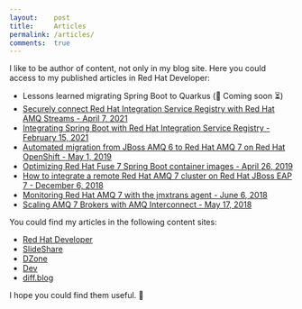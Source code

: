 ```yaml
---
layout:    post
title:     Articles
permalink: /articles/
comments:  true
---
```


I like to be author of content, not only in my blog site. Here you could
access to my published articles in Red Hat Developer:

* Lessons learned migrating Spring Boot to Quarkus (:loudspeaker: Coming soon :hourglass_flowing_sand:)
* [Securely connect Red Hat Integration Service Registry with Red Hat AMQ Streams - April 7, 2021](https://developers.redhat.com/blog/2021/04/07/securely-connect-red-hat-integration-service-registry-with-red-hat-amq-streams/)
* [Integrating Spring Boot with Red Hat Integration Service Registry - February 15, 2021](https://developers.redhat.com/blog/2021/02/15/integrating-spring-boot-with-red-hat-integration-service-registry/)
* [Automated migration from JBoss AMQ 6 to Red Hat AMQ 7 on Red Hat OpenShift - May 1, 2019](https://developers.redhat.com/blog/2019/05/01/automated-migration-from-jboss-a-mq-6-to-red-hat-amq-7-on-red-hat-openshift/)
* [Optimizing Red Hat Fuse 7 Spring Boot container images - April 26, 2019](https://developers.redhat.com/blog/2019/04/26/optimizing-red-hat-fuse-7-spring-boot-container-images/)
* [How to integrate a remote Red Hat AMQ 7 cluster on Red Hat JBoss EAP 7 - December 6, 2018](https://developers.redhat.com/blog/2018/12/06/how-to-integrate-a-remote-red-hat-amq-7-cluster-on-red-hat-jboss-eap-7/)
* [Monitoring Red Hat AMQ 7 with the jmxtrans agent - June 6, 2018](https://developers.redhat.com/blog/2018/06/06/monitoring-red-hat-amq-7-with-the-jmxtrans-agent/)
* [Scaling AMQ 7 Brokers with AMQ Interconnect - May 17, 2018](https://developers.redhat.com/blog/2018/05/17/scaling-amq-7-brokers-with-amq-interconnect/)

You could find my articles in the following content sites:

* [Red Hat Developer](https://developers.redhat.com/blog/author/rmartin/)
* [SlideShare](https://www2.slideshare.net/jromanmartin/presentations)
* [DZone](https://dzone.com/users/4490698/jromanmartin.html)
* [Dev](https://dev.to/rmarting)
* [diff.blog](https://diff.blog/rmarting/)

I hope you could find them useful. :muscle:

